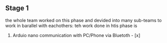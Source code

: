 ## Stage 1
the whole team worked on this phase and devided into many sub-teams to work in barallel with eachothers:
teh work done in htis phase is 
1. Arduio nano communication with PC/Phone via Bluetoth  	- [x]

